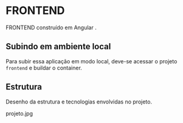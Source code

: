 # FRONTEND

FRONTEND construído em Angular <ver>.

## Subindo em ambiente local

Para subir essa aplicação em modo local, deve-se acessar o projeto `frontend` e buildar o container.

## Estrutura

Desenho da estrutura e tecnologias envolvidas no projeto.

projeto.jpg